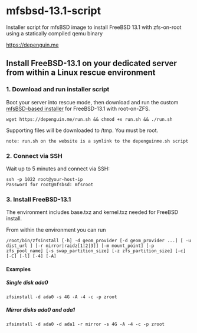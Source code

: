 # mfsbsd-13.1-script
Installer script for mfsBSD image to install FreeBSD 13.1 with zfs-on-root using a statically compiled qemu binary

https://depenguin.me

## Install FreeBSD-13.1 on your dedicated server from within a Linux rescue environment

### 1. Download and run installer script
Boot your server into rescue mode, then download and run the custom [mfsBSD-based installer](https://github.com/depenguin-me/depenguin-installer) for FreeBSD-13.1 with root-on-ZFS.
```
wget https://depenguin.me/run.sh && chmod +x run.sh && ./run.sh 
```

Supporting files will be downloaded to /tmp. You must be root.
```
note: run.sh on the website is a symlink to the depenguinme.sh script
```

### 2. Connect via SSH
Wait up to 5 minutes and connect via SSH:
```
ssh -p 1022 root@your-host-ip
Password for root@mfsbsd: mfsroot 
```

### 3. Install FreeBSD-13.1
The environment includes base.txz and kernel.txz needed for FreeBSD install.

From within the environment you can run
```
/root/bin/zfsinstall [-h] -d geom_provider [-d geom_provider ...] [ -u dist_url ] [-r mirror|raidz[1|2|3]] [-m mount_point] [-p zfs_pool_name] [-s swap_partition_size] [-z zfs_partition_size] [-c] [-C] [-l] [-4] [-A]
```

#### Examples

##### Single disk ada0
```
zfsinstall -d ada0 -s 4G -A -4 -c -p zroot
```

##### Mirror disks ada0 and ada1
```
zfsinstall -d ada0 -d ada1 -r mirror -s 4G -A -4 -c -p zroot
```